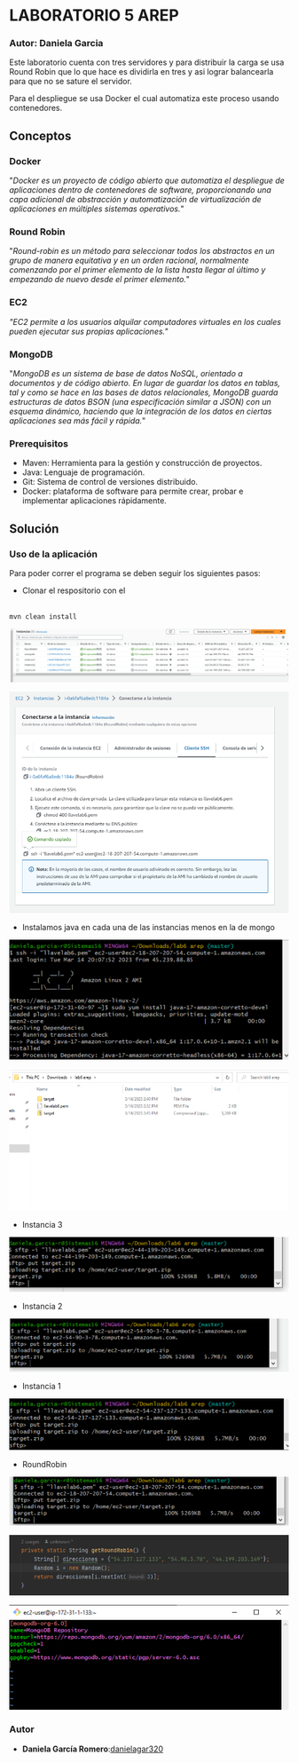 # LABORATORIO 5 AREP

### Autor: Daniela Garcia 


Este laboratorio cuenta con tres servidores y para distribuir la carga se usa Round Robin que lo que hace es dividirla en tres y asi lograr balancearla para que no se sature el servidor.

Para el despliegue se usa Docker el cual automatiza este proceso usando contenedores.

## Conceptos

### Docker

"*Docker es un proyecto de código abierto que automatiza el despliegue de aplicaciones dentro de contenedores de software, proporcionando una capa adicional de abstracción y automatización de virtualización de aplicaciones en múltiples sistemas operativos.*"


### Round Robin
"*Round-robin es un método para seleccionar todos los abstractos en un grupo de manera equitativa y en un orden racional, normalmente comenzando por el primer elemento de la lista hasta llegar al último y empezando de nuevo desde el primer elemento.*"


### EC2
*"EC2 permite a los usuarios alquilar computadores virtuales en los cuales pueden ejecutar sus propias aplicaciones."*


### MongoDB
"*MongoDB es un sistema de base de datos NoSQL, orientado a documentos y de código abierto. En lugar de guardar los datos en tablas, tal y como se hace en las bases de datos relacionales, MongoDB guarda estructuras de datos BSON (una especificación similar a JSON) con un esquema dinámico, haciendo que la integración de los datos en ciertas aplicaciones sea más fácil y rápida.*"




### Prerequisitos
* Maven: Herramienta para la gestión y construcción de proyectos.
* Java: Lenguaje de programación.
* Git: Sistema de control de versiones distribuido.
* Docker: plataforma de software para permite crear, probar e implementar aplicaciones rápidamente.

## Solución


### Uso de la aplicación

Para poder correr el programa se deben seguir los siguientes pasos:
* Clonar el respositorio con el 

```

mvn clean install

```


![](img/img.png)

![](img/img_2.png)

* Instalamos java en cada una de las instancias menos en la de mongo

![](img/img_4.png)

![](img/img_3.png)

* Instancia 3

![](img/img_5.png)

* Instancia 2

![](img/img_6.png)
* Instancia 1

![](img/img_7.png)

* RoundRobin

![](img/img_8.png)


![img.png](img.png)

![img_1.png](img_1.png)



### Autor

* **Daniela García Romero**:[danielagar320](https://github.com/danielagar320)